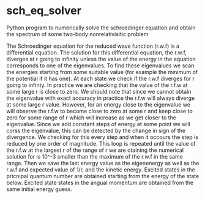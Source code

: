 # sch_eq_solver
Python program to numerically solve the schroedinger equation and obtain the spectrum of some two-body nonrelativisitic problem

The Schroedinger equation for the reduced wave function (r.w.f) is a differential equation. The solution for this differential equation, the r.w.f, diverges at r going to infinity unless the value of the energy in the equation
corresponds to one of the eigenvalues. To find these eigenvalues we scan the energies starting from some suitable value (for example the minimum of the potential if it has one). At each state we check if the r.w.f diverges for
r going to infinty. In practice we are checking that the value of the r.f.w at some large r is close to zero. We should note that since we cannot obtain the eigenvalue with exact accuracy in practice the r.f.w will always
diverge at some large r value. However, for an energy close to the eigenvalue we will observe the r.f.w to become close to zero at some r and keep close to zero for some range of r which will increase as we get closer to
the eigenvalue. Since we add constant steps of energy at some point we will corss the eigenvalue, this can be detected by the change in sign of the divergence. We checking for this every step and when it occours the step is
reduced by one order of magnitude. This loop is repeated until the value of the r.f.w at the largest r of the range of r we are otaining the numerical solution for is 10^-3 smaller than the maximum of the r.w.f in the same range.
Then we save the last energy value as the eigenenergy as well as the r.w.f and expected value of 1/r, and the kinetic energy. Excited states in the pricnipal quantum number are obtained starting from the energy of the state below.
Excited state states in the angual momentum are obtained from the same initial energy guess.

